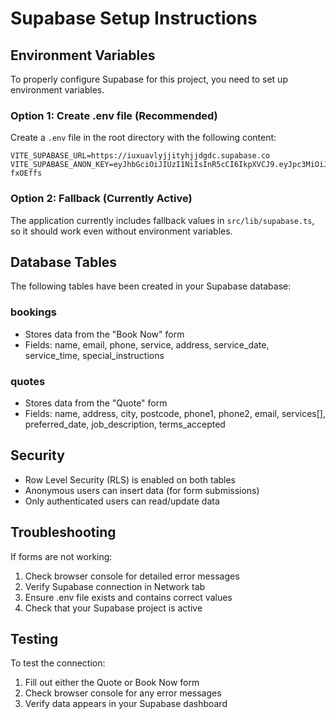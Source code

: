 # Supabase Setup Instructions

## Environment Variables

To properly configure Supabase for this project, you need to set up environment variables.

### Option 1: Create .env file (Recommended)

Create a `.env` file in the root directory with the following content:

```env
VITE_SUPABASE_URL=https://iuxuavlyjjityhjjdgdc.supabase.co
VITE_SUPABASE_ANON_KEY=eyJhbGciOiJIUzI1NiIsInR5cCI6IkpXVCJ9.eyJpc3MiOiJzdXBhYmFzZSIsInJlZiI6Iml1eHVhdmx5amppdHloampkZ2RjIiwicm9sZSI6ImFub24iLCJpYXQiOjE3NTQ4MTc1ODMsImV4cCI6MjA3MDM5MzU4M30.HuA509aN8j0Kax0cpxDZOrsDyTYVSMr3C3p-fxOEffs
```

### Option 2: Fallback (Currently Active)

The application currently includes fallback values in `src/lib/supabase.ts`, so it should work even without environment variables.

## Database Tables

The following tables have been created in your Supabase database:

### bookings
- Stores data from the "Book Now" form
- Fields: name, email, phone, service, address, service_date, service_time, special_instructions

### quotes  
- Stores data from the "Quote" form
- Fields: name, address, city, postcode, phone1, phone2, email, services[], preferred_date, job_description, terms_accepted

## Security

- Row Level Security (RLS) is enabled on both tables
- Anonymous users can insert data (for form submissions)
- Only authenticated users can read/update data

## Troubleshooting

If forms are not working:

1. Check browser console for detailed error messages
2. Verify Supabase connection in Network tab
3. Ensure .env file exists and contains correct values
4. Check that your Supabase project is active

## Testing

To test the connection:
1. Fill out either the Quote or Book Now form
2. Check browser console for any error messages
3. Verify data appears in your Supabase dashboard
